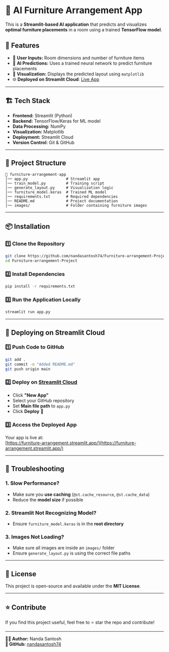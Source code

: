 # 🎩 AI Furniture Arrangement App

This is a **Streamlit-based AI application** that predicts and visualizes **optimal furniture placements** in a room using a trained **TensorFlow model**.

## 🚀 Features
- 📏 **User Inputs:** Room dimensions and number of furniture items
- 🔮 **AI Predictions:** Uses a trained neural network to predict furniture placements
- 🎨 **Visualization:** Displays the predicted layout using `matplotlib`
- 🌐 **Deployed on Streamlit Cloud**: [Live App](https://furniture-arrangement.streamlit.app/)

---

## 🏗️ Tech Stack
- **Frontend:** Streamlit (Python)
- **Backend:** TensorFlow/Keras for ML model
- **Data Processing:** NumPy
- **Visualization:** Matplotlib
- **Deployment:** Streamlit Cloud
- **Version Control:** Git & GitHub

---

## 📂 Project Structure
```
📁 furniture-arrangement-app
│── app.py                 # Streamlit app
│── train_model.py         # Training script
│── generate_layout.py     # Visualization logic
│── furniture_model.keras  # Trained ML model
│── requirements.txt       # Required dependencies
│── README.md              # Project documentation
│── images/                # Folder containing furniture images
```

---

## 📦 Installation
### 1️⃣ Clone the Repository
```sh
git clone https://github.com/nandasantosh74/Furniture-arrangement-Project.git
cd Furniture-arrangement-Project
```

### 2️⃣ Install Dependencies
```sh
pip install -r requirements.txt
```

### 3️⃣ Run the Application Locally
```sh
streamlit run app.py
```

---

## 📡 Deploying on Streamlit Cloud
### 1️⃣ Push Code to GitHub
```sh
git add .
git commit -m "Added README.md"
git push origin main
```

### 2️⃣ Deploy on [Streamlit Cloud](https://share.streamlit.io/)
- Click **"New App"**
- Select your GitHub repository
- Set **Main file path** to `app.py`
- Click **Deploy** 🚀

### 3️⃣ Access the Deployed App
Your app is live at:  
[https://furniture-arrangement.streamlit.app/](https://furniture-arrangement.streamlit.app/)

---

## 🔧 Troubleshooting
### **1. Slow Performance?**
- Make sure you **use caching** (`@st.cache_resource`, `@st.cache_data`)
- Reduce the **model size** if possible

### **2. Streamlit Not Recognizing Model?**
- Ensure `furniture_model.keras` is in the **root directory**

### **3. Images Not Loading?**
- Make sure all images are inside an `images/` folder
- Ensure `generate_layout.py` is using the correct file paths

---

## 📜 License
This project is open-source and available under the **MIT License**.

---

## ⭐ Contribute
If you find this project useful, feel free to ⭐ star the repo and contribute!

---

**👨‍💻 Author:** Nanda Santosh  
**📌 GitHub:** [nandasantosh74](https://github.com/nandasantosh74)

